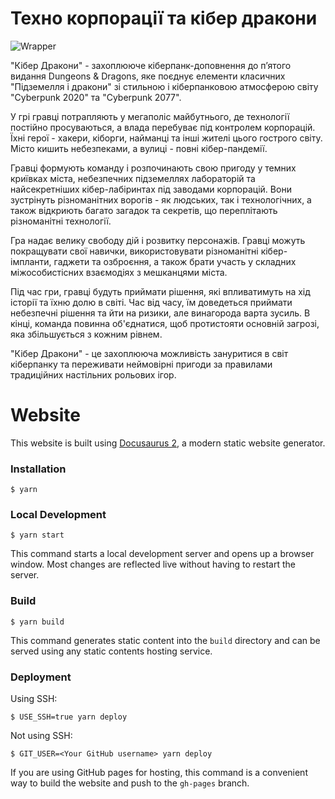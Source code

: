 # Техно корпорації та кібер дракони

<img src="https://static.wikia.nocookie.net/cyberpunk/images/2/2f/Night_City_Database_CP2077.jpg" alt="Wrapper"/>

"Кібер Дракони" - захоплююче кіберпанк-доповнення до п’ятого видання Dungeons & Dragons, яке поєднує елементи класичних "Підземелля і дракони" зі стильною і кіберпанковою атмосферою світу "Cyberpunk 2020" та "Cyberpunk 2077".

У грі гравці потрапляють у мегаполіс майбутнього, де технології постійно просуваються, а влада перебуває під контролем корпорацій. Їхні герої - хакери, кіборги, найманці та інші жителі цього гострого світу. Місто кишить небезпеками, а вулиці - повні кібер-пандемії.

Гравці формують команду і розпочинають свою пригоду у темних криївках міста, небезпечних підземеллях лабораторій та найсекретніших кібер-лабіринтах під заводами корпорацій. Вони зустрінуть різноманітних ворогів - як людських, так і технологічних, а також відкриють багато загадок та секретів, що переплітають різноманітні технології.

Гра надає велику свободу дій і розвитку персонажів. Гравці можуть покращувати свої навички, використовувати різноманітні кібер-імпланти, гаджети та озброєння, а також брати участь у складних міжособистісних взаємодіях з мешканцями міста.

Під час гри, гравці будуть приймати рішення, які впливатимуть на хід історії та їхню долю в світі. Час від часу, їм доведеться приймати небезпечні рішення та йти на ризики, але винагорода варта зусиль. В кінці, команда повинна об'єднатися, щоб протистояти основній загрозі, яка збільшується з кожним рівнем.

"Кібер Дракони" - це захоплююча можливість зануритися в світ кіберпанку та переживати неймовірні пригоди за правилами традиційних настільних рольових ігор.

# Website

This website is built using [Docusaurus 2](https://docusaurus.io/), a modern static website generator.

### Installation

```
$ yarn
```

### Local Development

```
$ yarn start
```

This command starts a local development server and opens up a browser window. Most changes are reflected live without having to restart the server.

### Build

```
$ yarn build
```

This command generates static content into the `build` directory and can be served using any static contents hosting service.

### Deployment

Using SSH:

```
$ USE_SSH=true yarn deploy
```

Not using SSH:

```
$ GIT_USER=<Your GitHub username> yarn deploy
```

If you are using GitHub pages for hosting, this command is a convenient way to build the website and push to the `gh-pages` branch.
